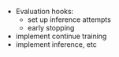* Evaluation hooks:
  * set up inference attempts
  * early stopping
* implement continue training
* implement inference, etc
